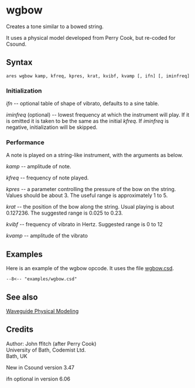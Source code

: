 <!--
id:wgbow
category:Signal Generators:Waveguide Physical Modeling
-->
# wgbow
Creates a tone similar to a bowed string.

It uses a physical model developed from Perry Cook, but re-coded for Csound.

## Syntax
``` csound-orc
ares wgbow kamp, kfreq, kpres, krat, kvibf, kvamp [, ifn] [, iminfreq]
```

### Initialization

_ifn_ -- optional table of shape of vibrato, defaults to a sine table.

_iminfreq_ (optional) -- lowest frequency at which the instrument will play. If it is omitted it is taken to be the same as the initial _kfreq_. If _iminfreq_ is negative, initialization will be skipped.

### Performance

A note is played on a string-like instrument, with the arguments as below.

_kamp_ -- amplitude of note.

_kfreq_ -- frequency of note played.

_kpres_ -- a parameter controlling the pressure of the bow on the string. Values should be about 3. The useful range is approximately 1 to 5.

_krat_ -- the position of the bow along the string. Usual playing is about 0.127236. The suggested range is 0.025 to 0.23.

_kvibf_ -- frequency of vibrato in Hertz. Suggested range is 0 to 12

_kvamp_ -- amplitude of the vibrato

## Examples

Here is an example of the wgbow opcode. It uses the file [wgbow.csd](../../examples/wgbow.csd).

``` csound-csd title="Example of the wgbow opcode." linenums="1"
--8<-- "examples/wgbow.csd"
```

## See also

[Waveguide Physical Modeling](../../siggen/wavguide)

## Credits

Author: John ffitch (after Perry Cook)<br>
University of Bath, Codemist Ltd.<br>
Bath, UK<br>

New in Csound version 3.47

ifn optional in version 6.06
